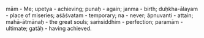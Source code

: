 mām - Me; upetya - achieving; punaḥ - again; janma - birth; duḥkha-ālayam - place of miseries; aśāśvatam - temporary; na - never; āpnuvanti - attain; mahā-ātmānaḥ - the great souls; saṁsiddhim - perfection; paramām - ultimate; gatāḥ - having achieved.